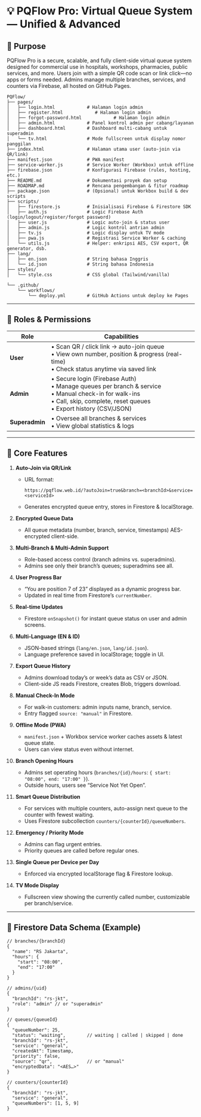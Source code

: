 # 💡 PQFlow Pro: Virtual Queue System — Unified & Advanced

## 🎯 Purpose

PQFlow Pro is a secure, scalable, and fully client-side virtual queue system designed for commercial use in hospitals, workshops, pharmacies, public services, and more. Users join with a simple QR code scan or link click—no apps or forms needed. Admins manage multiple branches, services, and counters via Firebase, all hosted on GitHub Pages.

```
PQFlow/
├── pages/
│   ├── login.html            # Halaman login admin
│   ├── register.html            # Halaman login admin
│   ├── forgot-password.html            # Halaman login admin
│   ├── admin.html            # Panel kontrol admin per cabang/layanan
│   ├── dashboard.html        # Dashboard multi-cabang untuk superadmin
│   └── tv.html               # Mode fullscreen untuk display nomor panggilan
├── index.html                # Halaman utama user (auto-join via QR/link)
├── manifest.json             # PWA manifest
├── service-worker.js         # Service Worker (Workbox) untuk offline
├── firebase.json             # Konfigurasi Firebase (rules, hosting, etc.)
├── README.md                 # Dokumentasi proyek dan setup
├── ROADMAP.md                # Rencana pengembangan & fitur roadmap
├── package.json              # (Opsional) untuk Workbox build & dev scripts
├── scripts/
│   ├── firestore.js          # Inisialisasi Firebase & Firestore SDK
│   ├── auth.js               # Logic Firebase Auth (login/logout/register/forgot password)
│   ├── user.js               # Logic auto-join & status user
│   ├── admin.js              # Logic kontrol antrian admin
│   ├── tv.js                 # Logic display untuk TV mode
│   ├── pwa.js                # Registrasi Service Worker & caching
│   └── utils.js              # Helper: enkripsi AES, CSV export, QR generator, dsb.
├── lang/
│   ├── en.json               # String bahasa Inggris
│   └── id.json               # String bahasa Indonesia
├── styles/
│   └── style.css             # CSS global (Tailwind/vanilla)

└── .github/
    └── workflows/
        └── deploy.yml        # GitHub Actions untuk deploy ke Pages
```
---

## 👥 Roles & Permissions

| Role         | Capabilities                                                                                      |
| ------------ | ------------------------------------------------------------------------------------------------- |
| **User**     | • Scan QR / click link → auto-join queue<br>• View own number, position & progress (real-time)<br>• Check status anytime via saved link |
| **Admin**    | • Secure login (Firebase Auth)<br>• Manage queues per branch & service<br>• Manual check-in for walk-ins<br>• Call, skip, complete, reset queues<br>• Export history (CSV/JSON) |
| **Superadmin** | • Oversee all branches & services<br>• View global statistics & logs                          |

---

## 🧩 Core Features

1. **Auto-Join via QR/Link**  
   - URL format:  
     ```
     https://pqflow.web.id/?autoJoin=true&branch=<branchId>&service=<serviceId>
     ```
   - Generates encrypted queue entry, stores in Firestore & localStorage.

2. **Encrypted Queue Data**  
   - All queue metadata (number, branch, service, timestamps) AES-encrypted client-side.

3. **Multi-Branch & Multi-Admin Support**  
   - Role-based access control (branch admins vs. superadmins).  
   - Admins see only their branch’s queues; superadmins see all.

4. **User Progress Bar**  
   - “You are position 7 of 23” displayed as a dynamic progress bar.  
   - Updated in real time from Firestore’s `currentNumber`.

5. **Real-time Updates**  
   - Firestore `onSnapshot()` for instant queue status on user and admin screens.

6. **Multi-Language (EN & ID)**  
   - JSON-based strings (`lang/en.json`, `lang/id.json`).  
   - Language preference saved in localStorage; toggle in UI.

7. **Export Queue History**  
   - Admins download today’s or week’s data as CSV or JSON.  
   - Client-side JS reads Firestore, creates Blob, triggers download.

8. **Manual Check-In Mode**  
   - For walk-in customers: admin inputs name, branch, service.  
   - Entry flagged `source: "manual"` in Firestore.

9. **Offline Mode (PWA)**  
   - `manifest.json` + Workbox service worker caches assets & latest queue state.  
   - Users can view status even without internet.

10. **Branch Opening Hours**  
    - Admins set operating hours (`branches/{id}/hours`: `{ start: "08:00", end: "17:00" }`).  
    - Outside hours, users see “Service Not Yet Open”.

11. **Smart Queue Distribution**  
    - For services with multiple counters, auto-assign next queue to the counter with fewest waiting.  
    - Uses Firestore subcollection `counters/{counterId}/queueNumbers`.

12. **Emergency / Priority Mode**  
    - Admins can flag urgent entries.  
    - Priority queues are called before regular ones.

13. **Single Queue per Device per Day**  
    - Enforced via encrypted localStorage flag & Firestore lookup.

14. **TV Mode Display**  
    - Fullscreen view showing the currently called number, customizable per branch/service.

---

## 🧠 Firestore Data Schema (Example)

```jsonc
// branches/{branchId}
{
  "name": "RS Jakarta",
  "hours": {
    "start": "08:00",
    "end": "17:00"
  }
}

// admins/{uid}
{
  "branchId": "rs-jkt",
  "role": "admin" // or "superadmin"
}

// queues/{queueId}
{
  "queueNumber": 25,
  "status": "waiting",        // waiting | called | skipped | done
  "branchId": "rs-jkt",
  "service": "general",
  "createdAt": Timestamp,
  "priority": false,
  "source": "qr",             // or "manual"
  "encryptedData": "<AES…>"
}

// counters/{counterId}
{
  "branchId": "rs-jkt",
  "service": "general",
  "queueNumbers": [1, 5, 9]
}
